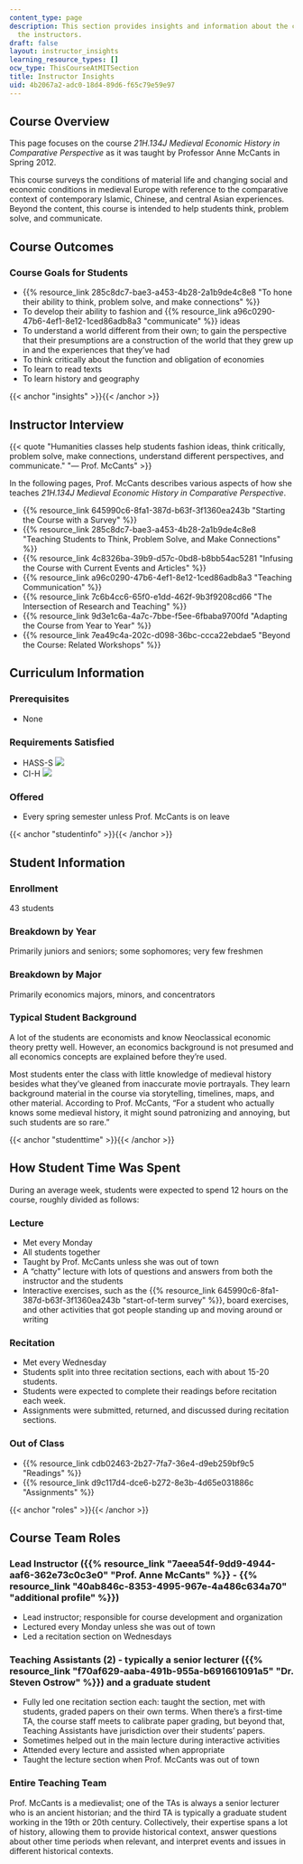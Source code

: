 ```yaml
---
content_type: page
description: This section provides insights and information about the course from
  the instructors.
draft: false
layout: instructor_insights
learning_resource_types: []
ocw_type: ThisCourseAtMITSection
title: Instructor Insights
uid: 4b2067a2-adc0-18d4-89d6-f65c79e59e97
---
```

## Course Overview

This page focuses on the course _21H.134J_ _Medieval Economic History in Comparative Perspective_ as it was taught by Professor Anne McCants in Spring 2012.

This course surveys the conditions of material life and changing social and economic conditions in medieval Europe with reference to the comparative context of contemporary Islamic, Chinese, and central Asian experiences. Beyond the content, this course is intended to help students think, problem solve, and communicate.

## Course Outcomes

### Course Goals for Students

- {{% resource_link 285c8dc7-bae3-a453-4b28-2a1b9de4c8e8 "To hone their ability to think, problem solve, and make connections" %}}
- To develop their ability to fashion and {{% resource_link a96c0290-47b6-4ef1-8e12-1ced86adb8a3 "communicate" %}} ideas
- To understand a world different from their own; to gain the perspective that their presumptions are a construction of the world that they grew up in and the experiences that they’ve had
- To think critically about the function and obligation of economies
- To learn to read texts
- To learn history and geography

{{< anchor "insights" >}}{{< /anchor >}}

## Instructor Interview

{{< quote "Humanities classes help students fashion ideas, think critically, problem solve, make connections, understand different perspectives, and communicate." "— Prof. McCants" >}}

In the following pages, Prof. McCants describes various aspects of how she teaches _21H.134J_ _Medieval Economic History in Comparative Perspective_.

- {{% resource_link 645990c6-8fa1-387d-b63f-3f1360ea243b "Starting the Course with a Survey" %}}
- {{% resource_link 285c8dc7-bae3-a453-4b28-2a1b9de4c8e8 "Teaching Students to Think, Problem Solve, and Make Connections" %}}
- {{% resource_link 4c8326ba-39b9-d57c-0bd8-b8bb54ac5281 "Infusing the Course with Current Events and Articles" %}}
- {{% resource_link a96c0290-47b6-4ef1-8e12-1ced86adb8a3 "Teaching Communication" %}}
- {{% resource_link 7c6b4cc6-65f0-e1dd-462f-9b3f9208cd66 "The Intersection of Research and Teaching" %}}
- {{% resource_link 9d3e1c6a-4a7c-7bbe-f5ee-6fbaba9700fd "Adapting the Course from Year to Year" %}}
- {{% resource_link 7ea49c4a-202c-d098-36bc-ccca22ebdae5 "Beyond the Course: Related Workshops" %}}

## Curriculum Information

### Prerequisites

- None

### Requirements Satisfied

- HASS-S ![](/images/educator/icon-question-hass-s.png)
- CI-H ![](/images/educator/icon-question-cih.png)

### Offered

- Every spring semester unless Prof. McCants is on leave

{{< anchor "studentinfo" >}}{{< /anchor >}}

## Student Information

### Enrollment

43 students

### Breakdown by Year

Primarily juniors and seniors; some sophomores; very few freshmen

### Breakdown by Major

Primarily economics majors, minors, and concentrators

### Typical Student Background

A lot of the students are economists and know Neoclassical economic theory pretty well. However, an economics background is not presumed and all economics concepts are explained before they’re used.

Most students enter the class with little knowledge of medieval history besides what they’ve gleaned from inaccurate movie portrayals. They learn background material in the course via storytelling, timelines, maps, and other material. According to Prof. McCants, “For a student who actually knows some medieval history, it might sound patronizing and annoying, but such students are so rare.”

{{< anchor "studenttime" >}}{{< /anchor >}}

## How Student Time Was Spent

During an average week, students were expected to spend 12 hours on the course, roughly divided as follows:

### Lecture

- Met every Monday
- All students together
- Taught by Prof. McCants unless she was out of town
- A “chatty” lecture with lots of questions and answers from both the instructor and the students
- Interactive exercises, such as the {{% resource_link 645990c6-8fa1-387d-b63f-3f1360ea243b "start-of-term survey" %}}, board exercises, and other activities that got people standing up and moving around or writing

### Recitation

- Met every Wednesday
- Students split into three recitation sections, each with about 15-20 students.
- Students were expected to complete their readings before recitation each week.
- Assignments were submitted, returned, and discussed during recitation sections.

### Out of Class

- {{% resource_link cdb02463-2b27-7fa7-36e4-d9eb259bf9c5 "Readings" %}}
- {{% resource_link d9c117d4-dce6-b272-8e3b-4d65e031886c "Assignments" %}}

{{< anchor "roles" >}}{{< /anchor >}}

## Course Team Roles

### Lead Instructor ({{% resource_link "7aeea54f-9dd9-4944-aaf6-362e73c0c3e0" "Prof. Anne McCants" %}} - {{% resource_link "40ab846c-8353-4995-967e-4a486c634a70" "additional profile" %}})

- Lead instructor; responsible for course development and organization
- Lectured every Monday unless she was out of town
- Led a recitation section on Wednesdays

### Teaching Assistants (2) - typically a senior lecturer ({{% resource_link "f70af629-aaba-491b-955a-b691661091a5" "Dr. Steven Ostrow" %}}) and a graduate student

- Fully led one recitation section each: taught the section, met with students, graded papers on their own terms. When there’s a first-time TA, the course staff meets to calibrate paper grading, but beyond that, Teaching Assistants have jurisdiction over their students’ papers.
- Sometimes helped out in the main lecture during interactive activities
- Attended every lecture and assisted when appropriate
- Taught the lecture section when Prof. McCants was out of town

### Entire Teaching Team

Prof. McCants is a medievalist; one of the TAs is always a senior lecturer who is an ancient historian; and the third TA is typically a graduate student working in the 19th or 20th century. Collectively, their expertise spans a lot of history, allowing them to provide historical context, answer questions about other time periods when relevant, and interpret events and issues in different historical contexts.